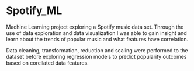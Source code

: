 # Spotify_ML
Machine Learning project exploring a Spotify music data set.
Through the use of data exploration and data visualization I was able to gain insight and learn about the trends of popular music
and what features have correlation. 

Data cleaning, transformation, reduction and scaling were performed to the dataset before exploring regression models to predict popularity outcomes based on 
corellated data features.
